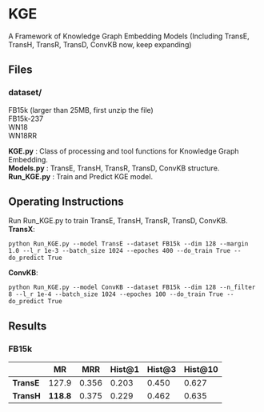 # KGE
A Framework of Knowledge Graph Embedding Models (Including TransE, TransH, TransR, TransD, ConvKB now, keep expanding)

## Files
### dataset/
FB15k (larger than 25MB, first unzip the file)  
FB15k-237  
WN18  
WN18RR  

**KGE.py** : Class of processing and tool functions for Knowledge Graph Embedding.  
**Models.py** : TransE, TransH, TransR, TransD, ConvKB structure.  
**Run_KGE.py** : Train and Predict KGE model.  

## Operating Instructions
Run Run_KGE.py to train TransE, TransH, TransR, TransD, ConvKB.  
**TransX**:   
```
python Run_KGE.py --model TransE --dataset FB15k --dim 128 --margin 1.0 --l_r 1e-3 --batch_size 1024 --epoches 400 --do_train True --do_predict True
```
**ConvKB**:  
```
python Run_KGE.py --model ConvKB --dataset FB15k --dim 128 --n_filter 8 --l_r 1e-4 --batch_size 1024 --epoches 100 --do_train True --do_predict True

```

## Results       
### FB15k
|           | **MR** | **MRR** | **Hist@1** | **Hist@3** | **Hist@10** |
|     --    |   --   |    --   |     --     |     --     |     --      |
|**TransE** | 127.9  |  0.356  |   0.203    |   0.450    |    0.627    |  
|**TransH** | **118.8**  |  0.375  |  0.229     |   0.462  |   0.635    |

